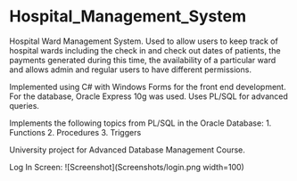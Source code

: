 # Hospital_Management_System
Hospital Ward Management System. Used to allow users to keep track of hospital wards including the check in and check out dates of patients, the payments generated during this time, the availability of a particular ward and allows admin and regular users to have different permissions.

Implemented using C# with Windows Forms for the front end development. For the database, Oracle Express 10g was used. 
Uses PL/SQL for advanced queries. 

Implements the following topics from PL/SQL in the Oracle Database: 
    1. Functions
    2. Procedures
    3. Triggers

University project for Advanced Database Management Course.

Log In Screen:
![Screenshot](Screenshots/login.png width=100)
